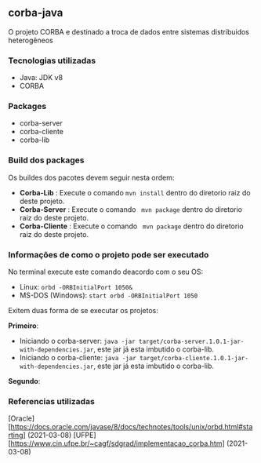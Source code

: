 ## corba-java
O projeto CORBA e destinado a troca de dados entre sistemas distribuidos heterogêneos

### Tecnologias utilizadas
- Java: JDK v8
- CORBA

### Packages 
* corba-server
* corba-cliente
* corba-lib

### Build dos packages
Os buildes dos pacotes devem seguir nesta ordem: 
 
- **Corba-Lib** : Execute o comando ` mvn install ` dentro do diretorio raiz do deste projeto.
- **Corba-Server** : Execute o comando ` mvn package` dentro do diretorio raiz do deste projeto.
- **Corba-Cliente** : Execute o comando ` mvn package` dentro do diretorio raiz do deste projeto.


### Informações de como o projeto pode ser executado

No terminal execute este comando deacordo com o seu OS: 
- Linux: `orbd -ORBInitialPort 1050&`
- MS-DOS (Windows): `start orbd -ORBInitialPort 1050`

Exitem duas forma de se executar os projetos:

**Primeiro**:
- Iniciando o corba-server: `java -jar target/corba-server.1.0.1-jar-with-dependencies.jar`, este jar já esta imbutido o corba-lib.
- Iniciando o corba-cliente: `java -jar target/corba-cliente.1.0.1-jar-with-dependencies.jar`, este jar já esta imbutido o corba-lib.

**Segundo**:

### Referencias utilizadas
[Oracle][https://docs.oracle.com/javase/8/docs/technotes/tools/unix/orbd.html#starting] (2021-03-08)
[UFPE][https://www.cin.ufpe.br/~cagf/sdgrad/implementacao_corba.htm] (2021-03-08)
